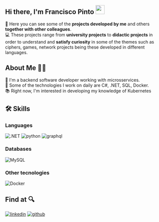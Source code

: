 ## Hi there, I'm Francisco Pinto <img src="https://media.giphy.com/media/hvRJCLFzcasrR4ia7z/giphy.gif" width="29px" height="29px">

:eyes: Here you can see some of the **projects developed by me** and others **together with other colleagues**.   
:computer: These projects range from **university projects** to **didactic projects** in order to understand and **satisfy curiosity** in some of the themes such as ciphers, games, network projects being these developed in different languages.

## About Me :raising_hand_man: 

:necktie: I'm a backend software developer working with microsservices.   
:hammer: Some of the technologies I work on daily are C#, .NET, SQL, Docker.   
:books: Right now, I'm interested in developing my knowledge of Kubernetes

## 🛠️ Skills
  
### Languages
![.NET](https://img.shields.io/badge/-.NET-blueviolet?style=for-the-badge&logo=dotnet&logoColor=white)
![python](https://img.shields.io/badge/Python-3776AB?style=for-the-badge&logo=python&logoColor=white)
![graphql](https://img.shields.io/badge/GraphQL-white?style=for-the-badge&logo=graphql&logoColor=pink)

### Databases
![MySQL](https://img.shields.io/badge/-MySQL-blue?style=for-the-badge&logo=mysql&logoColor=white)

### Other tecnologies
![Docker](https://img.shields.io/badge/-docker-blue?style=for-the-badge&logo=docker&logoColor=white)

## Find at :mag:
[![linkedin](https://img.shields.io/badge/LinkedIn-0077B5?style=for-the-badge&logo=LinkedIn&logoColor=white)](https://www.linkedin.com/in/franciscofcpinto/)
[![github](https://img.shields.io/badge/GitHub-000000?style=for-the-badge&logo=GitHub&logoColor=white)](https://github.com/francisco-pinto)
<!--
**francisco-pinto/francisco-pinto** is a ✨ _special_ ✨ repository because its `README.md` (this file) appears on your GitHub profile.

Here are some ideas to get you started:

- 🔭 I’m currently working on ...
- 🌱 I’m currently learning ...
- 👯 I’m looking to collaborate on ...
- 🤔 I’m looking for help with ...
- 💬 Ask me about ...
- 📫 How to reach me: ...
- 😄 Pronouns: ...
- ⚡ Fun fact: ...
-->

